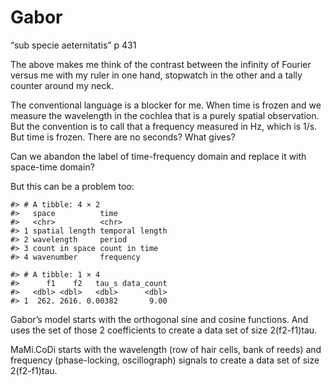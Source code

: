 Gabor
================

“sub specie aeternitatis” p 431  

The above makes me think of the contrast between the infinity of Fourier
versus me with my ruler in one hand, stopwatch in the other and a tally
counter around my neck.  

The conventional language is a blocker for me. When time is frozen and
we measure the wavelength in the cochlea that is a purely spatial
observation. But the convention is to call that a frequency measured in
Hz, which is 1/s. But time is frozen. There are no seconds? What
gives?  

Can we abandon the label of time-frequency domain and replace it with
space-time domain?  

But this can be a problem too:  

    #> # A tibble: 4 × 2
    #>   space          time           
    #>   <chr>          <chr>          
    #> 1 spatial length temporal length
    #> 2 wavelength     period         
    #> 3 count in space count in time  
    #> 4 wavenumber     frequency

    #> # A tibble: 1 × 4
    #>      f1    f2   tau_s data_count
    #>   <dbl> <dbl>   <dbl>      <dbl>
    #> 1  262. 2616. 0.00382       9.00

Gabor’s model starts with the orthogonal sine and cosine functions. And
uses the set of those 2 coefficients to create a data set of size
2(f2-f1)tau.  

MaMi.CoDi starts with the wavelength (row of hair cells, bank of reeds)
and frequency (phase-locking, oscillograph) signals to create a data set
of size 2(f2-f1)tau.
